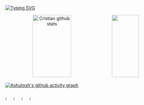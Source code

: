 [![Typing SVG](https://readme-typing-svg.herokuapp.com/?color=00bfbf&size=35&center=true&vCenter=true&width=1000&lines=HELLO,+MY+NAME+is+Cristian;I'm+22+years+old;I+from+Brasil,+DF;I+study+analysis+systems+development+at+Uniceub;Be+Welcome!+:%29)](https://git.io/typing-svg)



<div align="center">  
  <img width="49%" height="195px" src="https://github-readme-stats.vercel.app/api?username=Proto-san&show_icons=true&count_private=true&hide_border=true&title_color=00bfbf&icon_color=00bfbf&text_color=c9d1d9&bg_color=0d1117" alt="Cristian github stats" /> 
  <img width="41%" height="195px" src="https://github-readme-stats.vercel.app/api/top-langs/?username=Proto-san&layout=compact&hide_border=true&title_color=00bfbf&text_color=00bfbf&bg_color=0d1117" />
</div>

[![Ashutosh's github activity graph](https://github-readme-activity-graph.cyclic.app/graph?username=Proto-san&theme=gotham)](https://github.com/ashutosh00710/github-readme-activity-graph)





##

  
<div>
  <img style="float: left;" width="5%" src="https://cdn.jsdelivr.net/gh/devicons/devicon/icons/javascript/javascript-original.svg" />
  <img style="float: left;" width="5%" src="https://cdn.jsdelivr.net/gh/devicons/devicon/icons/html5/html5-plain-wordmark.svg" />
  <img style="float: left;" width="5%" src="https://cdn.jsdelivr.net/gh/devicons/devicon/icons/css3/css3-plain-wordmark.svg" />
  <img style="float: left;" width="5%" src="https://cdn.jsdelivr.net/gh/devicons/devicon/icons/cplusplus/cplusplus-line.svg" />
                  
</div>
          
          
          
          
                  
          
          
          
          
 
          

           
          
          
           
          
